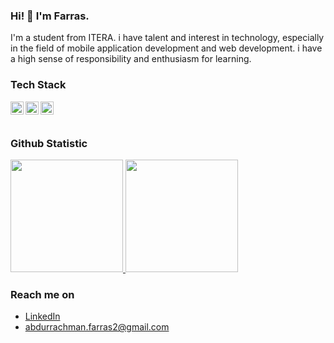### Hi! 👋 I'm Farras.

I'm a student from ITERA. i have talent and interest in technology, especially in the field of mobile application development and web development. i have a high sense of responsibility and enthusiasm for learning.

### Tech Stack
  <a href="https://flutter.dev/?gclid=Cj0KCQjw8amWBhCYARIsADqZJoVmf2M78nV1u8niKo-AiAH9UV0IzXmhxYXe5fs_NhoWvkYFOpaMPLkaAm8GEALw_wcB&gclsrc=aw.ds"><img align="left" alt="Flutter" title="Flutter" width="21px" src="https://cdn.worldvectorlogo.com/logos/flutter-logo.svg" /></a>
  <a href="https://nodejs.org/"><img align="left" alt="NodeJS" title="NodeJS" width="21px" src="https://seeklogo.com/images/N/nodejs-logo-FBE122E377-seeklogo.com.png" /></a>
  <a href="https://reactjs.org/"><img align="left" alt="React" title="React" width="21px" src="https://cdn.worldvectorlogo.com/logos/react-2.svg" /></a>
  
  <br>
  <br>
  
### Github Statistic
<p align="left">
<a href="https://github.com/FARRAS-DARKUNO">
  <img height="180em" src="https://github-readme-stats-eight-theta.vercel.app/api?username=FARRAS-DARKUNO&show_icons=true&theme=algolia&include_all_commits=true&count_private=true"/>
  <img height="180em" src="https://github-readme-stats-eight-theta.vercel.app/api/top-langs/?username=FARRAS-DARKUNO&layout=compact&langs_count=8&theme=algolia"/>
</a>
</p>

### Reach me on
- <a href="https://www.linkedin.com/in/abdurrachman-farras-8a8a08222/">LinkedIn</a>
- abdurrachman.farras2@gmail.com
